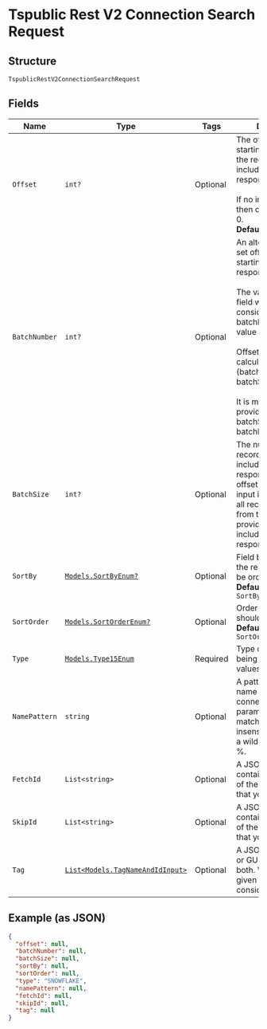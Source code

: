 
# Tspublic Rest V2 Connection Search Request

## Structure

`TspublicRestV2ConnectionSearchRequest`

## Fields

| Name | Type | Tags | Description |
|  --- | --- | --- | --- |
| `Offset` | `int?` | Optional | The offset point, starting from where the records should be included in the response.<br><br>If no input is provided then offset starts from 0.<br>**Default**: `0` |
| `BatchNumber` | `int?` | Optional | An alternate way to set offset for the starting point of the response.<br><br>The value in offset field will not be considered if batchNumber field has value greater than 0.<br><br>Offset value will be calculated as (batchNumber - 1) * batchSize.<br><br>It is mandatory to provide a value for batchSize with batchNumber. |
| `BatchSize` | `int?` | Optional | The number of records that should be included in the response starting from offset position. If no input is provided, then all records starting from the value provided in offset is included in the response. |
| `SortBy` | [`Models.SortByEnum?`](../../doc/models/sort-by-enum.md) | Optional | Field based on which the response needs to be ordered.<br>**Default**: `SortByEnum.DEFAULT` |
| `SortOrder` | [`Models.SortOrderEnum?`](../../doc/models/sort-order-enum.md) | Optional | Order in which sortBy should be applied.<br>**Default**: `SortOrderEnum.DEFAULT` |
| `Type` | [`Models.Type15Enum`](../../doc/models/type-15-enum.md) | Required | Type of the connect being searched. Valid values: |
| `NamePattern` | `string` | Optional | A pattern to match the name of the connection. This parameter supports matching case-insensitive strings. For a wildcard match, use %. |
| `FetchId` | `List<string>` | Optional | A JSON array containing the GUIDs of the connections that you want to fetch. |
| `SkipId` | `List<string>` | Optional | A JSON array containing the GUIDs of the connections that you want to skip. |
| `Tag` | [`List<Models.TagNameAndIdInput>`](../../doc/models/tag-name-and-id-input.md) | Optional | A JSON array of name or GUID of tags or both. When both are given then id is considered |

## Example (as JSON)

```json
{
  "offset": null,
  "batchNumber": null,
  "batchSize": null,
  "sortBy": null,
  "sortOrder": null,
  "type": "SNOWFLAKE",
  "namePattern": null,
  "fetchId": null,
  "skipId": null,
  "tag": null
}
```

